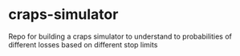 # craps-simulator
Repo for building a craps simulator to understand to probabilities of different losses based on different stop limits 
